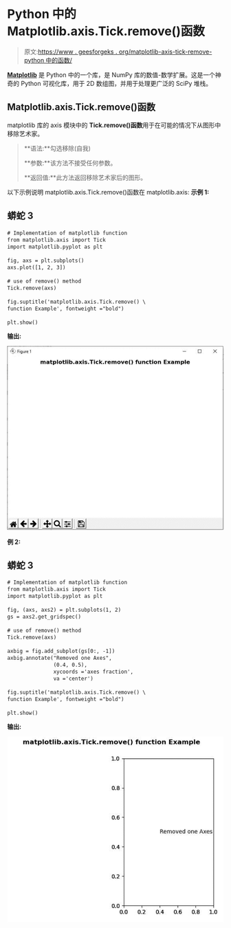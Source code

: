 # Python 中的 Matplotlib.axis.Tick.remove()函数

> 原文:[https://www . geesforgeks . org/matplotlib-axis-tick-remove-python 中的函数/](https://www.geeksforgeeks.org/matplotlib-axis-tick-remove-function-in-python/)

[**Matplotlib**](https://www.geeksforgeeks.org/python-introduction-matplotlib/) 是 Python 中的一个库，是 NumPy 库的数值-数学扩展。这是一个神奇的 Python 可视化库，用于 2D 数组图，并用于处理更广泛的 SciPy 堆栈。

## Matplotlib.axis.Tick.remove()函数

matplotlib 库的 axis 模块中的 **Tick.remove()函数**用于在可能的情况下从图形中移除艺术家。

> **语法:**勾选移除(自我)
> 
> **参数:**该方法不接受任何参数。
> 
> **返回值:**此方法返回移除艺术家后的图形。

以下示例说明 matplotlib.axis.Tick.remove()函数在 matplotlib.axis:
**示例 1:**

## 蟒蛇 3

```
# Implementation of matplotlib function
from matplotlib.axis import Tick
import matplotlib.pyplot as plt 

fig, axs = plt.subplots() 
axs.plot([1, 2, 3]) 

# use of remove() method 
Tick.remove(axs) 

fig.suptitle('matplotlib.axis.Tick.remove() \
function Example', fontweight ="bold")  

plt.show() 
```

**输出:**

![](img/3d1e1824816fba3fd1e203afbd64ec26.png)

**例 2:**

## 蟒蛇 3

```
# Implementation of matplotlib function
from matplotlib.axis import Tick
import matplotlib.pyplot as plt  

fig, (axs, axs2) = plt.subplots(1, 2)  
gs = axs2.get_gridspec()   

# use of remove() method 
Tick.remove(axs) 

axbig = fig.add_subplot(gs[0:, -1])  
axbig.annotate("Removed one Axes",  
               (0.4, 0.5),  
               xycoords ='axes fraction',  
               va ='center') 

fig.suptitle('matplotlib.axis.Tick.remove() \
function Example', fontweight ="bold")  

plt.show() 
```

**输出:**

![](img/13ec933ca874252886b3ac7a98d266cd.png)